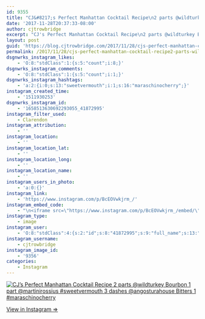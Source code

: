 ```yaml
---
id: 9355
title: "CJ&#8217;s Perfect Manhattan Cocktail Recipe\n2 parts @wildturkey Bourbon\n1 part @martinirossius #sweetvermouth\n3 dashes @angosturahouse Bitters\n1 #maraschinocherry"
date: '2017-11-28T20:37:33-08:00'
author: cjtrowbridge
excerpt: "CJ's Perfect Manhattan Cocktail Recipe\n2 parts @wildturkey Bourbon\n1 part @martinirossius #sweetvermouth\n3 dashes @angosturahouse Bitters\n1 #maraschinocherry"
layout: post
guid: 'https://blog.cjtrowbridge.com/2017/11/28/cjs-perfect-manhattan-cocktail-recipe2-parts-wildturkey-bourbon1-part-martinirossius-sweetvermouth3-dashes-angosturahouse-bitters1-maraschinocherry/'
permalink: /2017/11/28/cjs-perfect-manhattan-cocktail-recipe2-parts-wildturkey-bourbon1-part-martinirossius-sweetvermouth3-dashes-angosturahouse-bitters1-maraschinocherry/
dsgnwrks_instagram_likes:
    - 'O:8:"stdClass":1:{s:5:"count";i:8;}'
dsgnwrks_instagram_comments:
    - 'O:8:"stdClass":1:{s:5:"count";i:1;}'
dsgnwrks_instagram_hashtags:
    - 'a:2:{i:0;s:13:"sweetvermouth";i:1;s:16:"maraschinocherry";}'
instagram_created_time:
    - '1511930253'
dsgnwrks_instagram_id:
    - '1658513630692293055_41872995'
instagram_filter_used:
    - Clarendon
instagram_attribution:
    - ''
instagram_location:
    - ''
instagram_location_lat:
    - ''
instagram_location_long:
    - ''
instagram_location_name:
    - ''
instagram_users_in_photo:
    - 'a:0:{}'
instagram_link:
    - 'https://www.instagram.com/p/BcEOVwkjrm_/'
instagram_embed_code:
    - "\n<iframe src=\"https://www.instagram.com/p/BcEOVwkjrm_/embed/\" width=\"612\" height=\"710\" frameborder=\"0\" scrolling=\"no\" allowtransparency=\"true\" class=\"insta-image-embed\"></iframe>\n"
instagram_type:
    - image
instagram_user:
    - 'O:8:"stdClass":4:{s:2:"id";s:8:"41872995";s:9:"full_name";s:13:"CJ Trowbridge";s:15:"profile_picture";s:96:"https://scontent.cdninstagram.com/t51.2885-19/s150x150/13724650_1188772791164794_142557231_a.jpg";s:8:"username";s:12:"cjtrowbridge";}'
instagram_username:
    - cjtrowbridge
instagram_image_id:
    - '9356'
categories:
    - Instagram
---
```


[![CJ’s Perfect Manhattan Cocktail Recipe
2 parts @wildturkey Bourbon
1 part @martinirossius #sweetvermouth
3 dashes @angosturahouse Bitters
1 #maraschinocherry](https://blog.cjtrowbridge.com/wp-content/uploads/2017/11/1511930253-1-1.jpg)](https://www.instagram.com/p/BcEOVwkjrm_/)

[View in Instagram ⇒](https://www.instagram.com/p/BcEOVwkjrm_/)